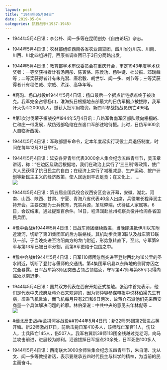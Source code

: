 ```yaml
---
layout: post
title: "1944年05月04日"
date: 2019-05-04
categories: 抗日战争(1937-1945)
---
```


<meta name="referrer" content="no-referrer" />

- 1944年5月4日讯：李公朴、闻一多等在昆明创办《自由论坛》杂志。 

- 1944年5月4日讯：农林部组织西南各省农业调查团，四川省分川东、川南、川西、川北四组进行，西康省调查团已于3日分两路出发。 

- 1944年5月4日讯：教育部学术审议委员会在重庆开会，审定1943年度学术获奖者：一等奖获得者计有汤用彤、陈寅恪、陈侯功、杨钟键、杜公振、邓瑞麟等；二等奖获得者计有朱光潜、唐君毅、胡世华、闻一多、刘节等；三等奖获得者计有程伯臧、宗威、洪深、高华年等。 

- #高沟、杨口战役#1944年5月4日讯：杨口最后一个据点新宅据点终于被攻克。我军完全占领杨口，淮海抗日根据地东部最大的日伪军据点被拔除，我军歼灭伪军2000余人，缴获大批军用物资，新四军参战指战员伤亡496名 

- #第1次讨伐荣子桓战役#1944年5月4日讯：八路军鲁南军区部队续向梧桐峪、仁和庄一带发展，敌伪残部龟缩在东崮口军部驻地待援。此时，日伪军600余人自临沂西援。 

- 1944年5月4日讯：军政部颁布命令，定本年度起实行现役士兵退伍制度，时间在每年12月31日举行。 

- 1944年5月4日讯：延安各界青年代表3000余人集会纪念五四青年节，吴玉章讲话，称：“在边区及敌后根据地，我们在政治上实行了‘三三制’等政策，使广大人民获得了抗日民主的自由；在经济上实行了减租减息、生产运动、按户计划等新民主主义的经济政策，使人民达到丰衣足食；在文化上， ... <br/><img src="https://wx3.sinaimg.cn/large/aca367d8ly1g2p5girkxej20c80bx3ym.jpg" />

- 1944年5月4日讯：第五届全国兵役会议西安区会议开幕，安徽、湖北、河南、山西、陕西、甘肃、宁夏、青海八省代表40余人出席，兵役署长程泽润主持开会。主要议题为士兵教育，充实兵源，革除弊端，优待征人家属等。6日，会议结束，通过提案百余件。14日，程泽润赴兰州视察兵役并检阅各省国民兵团。 

- #豫中会战#1944年5月4日讯：日战车师团继续西进，当晚即进抵伊川以东附近渡河，切断了第31集团军的后方联络线。其机动步兵第3联队及战车第13联队一部，于当晚突进至洛阳南方的龙门附近，形势急转直下。至此，守军第9军与第13军已被日军分割，而第9军更陷于包围之中。 

- #豫中会战#1944年5月4日讯：日军110师团忽然突进至登封西北约16公里的圣水附近，切断了登封与偃师的交通线。第4集团军巩县以东阵地的侧背亦因之完全暴露。日军战车第3师团突击占领占领临汝，守军第47师与第85军只得向临汝以南退走。 

- 1944年5月4日讯：国共双方代表在西安开始正式接触。张治中首先表示，他们是代表中央政府及蒋介石来欢迎的，因为郭仲容参谋电报中说林伯渠先生有病，须乘飞机赴渝，而飞机每月只有2日和6日两次，故蒋介石派他们先来西安商量一个具体解决问题的轮廓。林伯渠说：中共中央的意见去年林彪等 ... <br/><img src="https://wx3.sinaimg.cn/large/aca367d8ly1g2p096dd3aj20c80aywel.jpg" />

- #缅北反击战##孟拱河谷战役##1944年5月4日讯：新22师65团第2营进占英开塘。新22师激战17日，前后击毙日军410多人，该师阵亡军官11人，伤12人，士兵阵亡145人，伤507人。我军右翼新38师113团全线越过克老河，向马兰攻击前进，进展较为顺利。沿途拔掉日军据点20余处，日军死伤100多人 

- 1944年5月4日讯：西南联大3000余师生集会纪念五四青年节，朱自清、沈从文、闻一多等教授讲话，表示要继承五四时代民主与科学的精神，为当前的民主而奋斗。 

